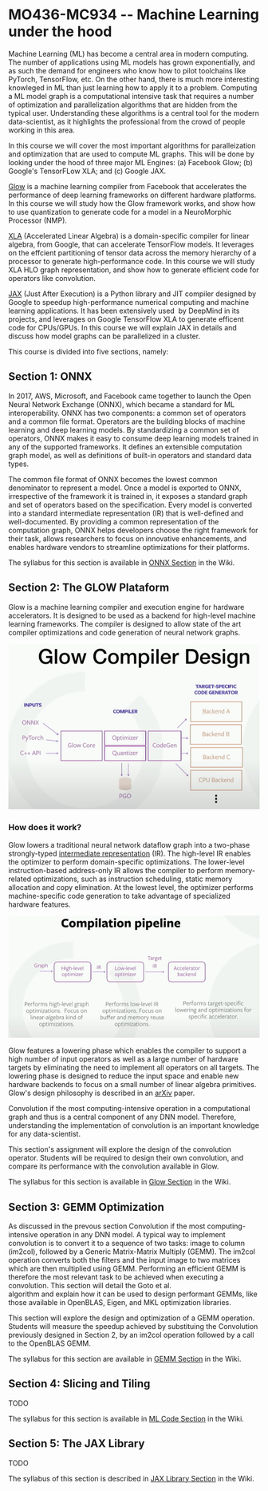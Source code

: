 # MO436-MC934 -- Machine Learning under the hood

Machine Learning (ML) has become a central area in modern computing. The number
of applications using ML models has grown exponentially, and as such the demand
for engineers who know how to pilot  toolchains  like PyTorch, TensorFlow, etc.
On the other hand, there is much more interesting knowleged in ML than just
learning how to apply it to a problem. Computing a ML model graph is
a computational intensive task that requires a number of optimization and
parallelization algorithms that are hidden from the typical user. Understanding
these algorithms is a central tool for the  modern data-scientist,  as it
highlights the professional from the crowd of people working in this area.

In this course we will cover the most important algorithms for paralleization
and optimization that are used to compute  ML graphs. This will be done by
looking under the hood of three major ML Engines: (a) Facebook Glow; (b) Google's
TensorFLow XLA; and (c) Google JAX.

[Glow](https://github.com/pytorch/glow) is a machine learning compiler from
Facebook that accelerates the performance of deep learning frameworks on
different hardware platforms. In this course we will study how the Glow
framework works, and show how to use quantization to generate code for a model
in a NeuroMorphic Processor (NMP).

[XLA](https://www.tensorflow.org/xla) (Accelerated Linear Algebra) is
a domain-specific compiler for linear algebra, from Google, that can accelerate
TensorFlow models. It leverages on the effcient partitioning of tensor data
across the memory hierarchy of a processor to generate high-performance code.
In this course we will study XLA HLO graph representation, and show how to
generate efficient code for operators like convolution.

[JAX](https://github.com/google/jax) (Just After Execution) is a Python library
and JIT compiler designed by Google to speedup high-performance numerical
computing and machine learning applications. It has been extensively used  by
DeepMind in its projects, and leverages on Google TensorFlow XLA to generate
efficent code for CPUs/GPUs. In this course we will explain JAX in details and
discuss how model graphs can be parallelized in a cluster.

This course is divided into five sections, namely:

## Section 1: ONNX

In 2017, AWS, Microsoft, and Facebook came together to launch the Open Neural
Network Exchange (ONNX), which became a standard for ML interoperability. ONNX
has two components: a common set of operators and a common file format.
Operators are the building blocks of machine learning and deep learning models.
By standardizing a common set of operators, ONNX makes it easy to consume deep
learning models trained in any of the supported frameworks. It defines an
extensible computation graph model, as well as definitions of built-in
operators and standard data types.

The common file format of ONNX becomes the lowest common denominator to
represent a model. Once a model is exported to ONNX, irrespective of the
framework it is trained in, it exposes a standard graph and set of operators
based on the specification. Every model is converted into a standard
intermediate representation (IR) that is well-defined and well-documented. By
providing a common representation of the computation graph, ONNX helps
developers choose the right framework for their task, allows researchers 
to focus on innovative enhancements, and enables hardware vendors to streamline
optimizations for their platforms.

The syllabus for this section is available in [ONNX
Section](https://github.com/MO436-MC934/notebooks/wiki/1.ONNX-Model#1open-neural-network-exchange--onnx)
in the Wiki.

## Section 2: The GLOW Plataform

Glow is a machine learning compiler and execution engine for hardware
accelerators. It is designed to be used as a backend for high-level machine
learning frameworks. The compiler is designed to allow state of the art
compiler optimizations and code generation of neural network graphs.

![Glow Design](./images/GlowDesign.png)

### How does it work?

Glow lowers a traditional neural network dataflow graph into a two-phase
strongly-typed [intermediate
representation](https://github.com/pytorch/glow/blob/master/docs/IR.md) (IR).
The high-level IR enables the optimizer to perform domain-specific
optimizations. The lower-level instruction-based address-only IR allows the
compiler to perform memory-related optimizations, such as instruction
scheduling, static memory allocation and copy elimination. At the lowest level,
the optimizer performs machine-specific code generation to take advantage of
specialized hardware features.

![Glow Pipeline](./images/GlowPipeline.png)

Glow features a lowering phase which enables the compiler to support a high
number of input operators as well as a large number of hardware targets by
eliminating the need to implement all operators on all targets. The lowering
phase is designed to reduce the input space and enable new hardware backends to
focus on a small number of linear algebra primitives. Glow's design philosophy
is described in an [arXiv](https://arxiv.org/abs/1805.00907) paper.

Convolution if the most computing-intensive operation in a computational graph
and thus is a central component of any DNN model. Therefore, understanding the
implementation of convolution is an important knowledge for any data-scientist. 

This section's assignment will explore the design of the convolution operator.
Students will be required to design their own convolution, and compare its
performance with the convolution available in Glow.

The syllabus for this section is available in [Glow
Section](https://github.com/MO436-MC934/notebooks/wiki/2.Glow-PLatform#2-glow-platform)
in the Wiki.

## Section 3: GEMM Optimization

As discussed in the prevous section Convolution if the most computing-intensive operation 
in any DNN model. A typical way to implement convolution is to convert it to a sequence of 
two tasks: image to column (im2col), followed by a Generic Matrix-Matrix Multiply (GEMM). 
The im2col operation converts both the filters and the input image to two matrices which are 
then multiplied using GEMM. Performing an efficient GEMM is therefore the most relevant 
task to be achieved when executing a convolution. This section will detail the Goto et al.  
algorithm and explain how it can be used to design performant GEMMs, like those available in 
OpenBLAS, Eigen, and MKL optimization libraries. 

This section  will explore the design and optimization of a GEMM operation. 
Students  will measure the speedup achieved by substituing the Convolution previously 
designed in Section 2, by an im2col operation followed by a call to the OpenBLAS GEMM.

The syllabus for this section are available in [GEMM
Section](https://github.com/MO436-MC934/notebooks/wiki/3.GEMM-Optimization#3-gemm-optimization)
in the Wiki.

## Section 4: Slicing and Tiling

TODO

The syllabus for this section is available in [ML Code
Section](https://github.com/MO436-MC934/notebooks/wiki/4.ML-Code#4-ml-code-optimization)
in the Wiki.

## Section 5: The JAX Library

TODO

The syllabus of this section is described in [JAX
Library Section](https://github.com/MO436-MC934/notebooks/wiki/5.JAX-Library#5-the-jax-library)
in the Wiki.

